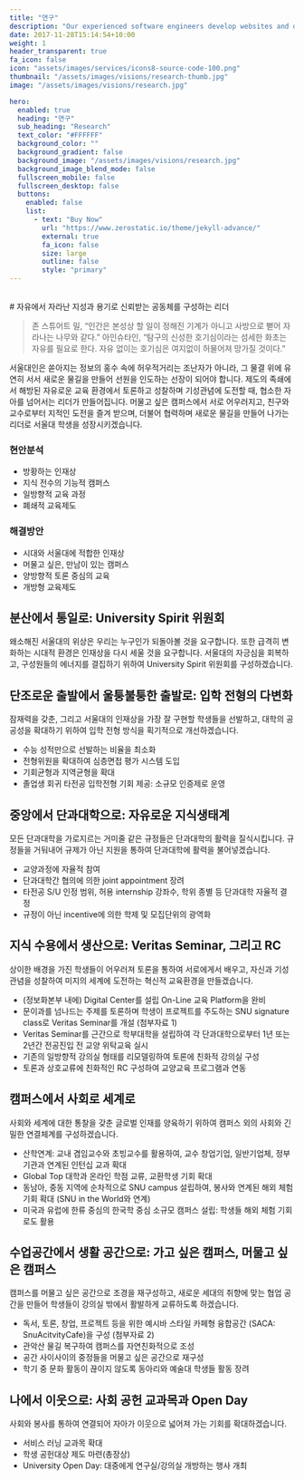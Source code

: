 ```yaml
---
title: "연구"
description: "Our experienced software engineers develop websites and desktop applications"
date: 2017-11-28T15:14:54+10:00
weight: 1
header_transparent: true
fa_icon: false
icon: "assets/images/services/icons8-source-code-100.png"
thumbnail: "/assets/images/visions/research-thumb.jpg"
image: "/assets/images/visions/research.jpg"

hero:
  enabled: true
  heading: "연구"
  sub_heading: "Research"
  text_color: "#FFFFFF"
  background_color: ""
  background_gradient: false
  background_image: "/assets/images/visions/research.jpg"
  background_image_blend_mode: false
  fullscreen_mobile: false
  fullscreen_desktop: false
  buttons:
    enabled: false
    list:
      - text: "Buy Now"
        url: "https://www.zerostatic.io/theme/jekyll-advance/"
        external: true
        fa_icon: false
        size: large
        outline: false
        style: "primary"
---
```

<br>
# 자유에서 자라난 지성과 용기로 신뢰받는 공동체를 구성하는 리더

> 존 스튜어트 밀, “인간은 본성상 할 일이 정해진 기계가 아니고 사방으로 뻗어 자라나는 나무와 같다.” 아인슈타인, “탐구의 신성한 호기심이라는 섬세한 화초는 자유를 필요로 한다. 자유 없이는 호기심은 여지없이 허물어져 망가질 것이다.”

서울대인은 쏟아지는 정보의 홍수 속에 허우적거리는 조난자가 아니라, 그 물결 위에 유연히 서서 새로운 물길을 만들어 선원을 인도하는 선장이 되어야 합니다. 제도의 족쇄에서 해방된 자유로운 교육 환경에서 토론하고 성찰하며 기성관념에 도전할 때, 협소한 자아를 넘어서는 리더가 만들어집니다. 머물고 싶은 캠퍼스에서 서로 어우러지고, 친구와 교수로부터 지적인 도전을 즐겨 받으며, 더불어 협력하며 새로운 물길을 만들어 나가는 리더로 서울대 학생을 성장시키겠습니다.

<div id="vision-table" class="clear">
    <div class="plan">
        <h3>현안분석</h3>
        <ul>
            <li>방황하는 인재상</li>
            <li>지식 전수의 기능적 캠퍼스</li>
            <li>일방향적 교육 과정</li>
            <li>폐쇄적 교육제도</li>
        </ul> 
    </div>
    <div class="plan" id="most-popular">
        <h3>해결방안</h3>
        <ul>
            <li>시대와 서울대에 적합한 인재상</li>
            <li>머물고 싶은, 만남이 있는 캠퍼스</li>
            <li>양방향적 토론 중심의 교육</li>
            <li>개방형 교육제도</li>
        </ul>    
    </div>
</div>

## 분산에서 통일로: University Spirit 위원회

왜소해진 서울대의 위상은 우리는 누구인가 되돌아볼 것을 요구합니다. 또한 급격히 변화하는 시대적 환경은 인재상을 다시 세울 것을 요구합니다. 서울대의 자긍심을 회복하고, 구성원들의 에너지를 결집하기 위하여 University Spirit 위원회를 구성하겠습니다.

## 단조로운 출발에서 울퉁불퉁한 출발로: 입학 전형의 다변화

잠재력을 갖춘, 그리고 서울대의 인재상을 가장 잘 구현할 학생들을 선발하고, 대학의 공공성을 확대하기 위하여 입학 전형 방식을 획기적으로 개선하겠습니다.

- 수능 성적만으로 선발하는 비율을 최소화
- 전형위원을 확대하여 심층면접 평가 시스템 도입
- 기회균형과 지역균형을 확대
- 졸업생 회귀 타전공 입학전형 기회 제공: 소규모 인증제로 운영

## 중앙에서 단과대학으로: 자유로운 지식생태계

모든 단과대학을 가로지르는 거미줄 같은 규정들은 단과대학의 활력을 질식시킵니다. 규정들을 거둬내어 규제가 아닌 지원을 통하여 단과대학에 활력을 불어넣겠습니다.

- 교양과정에 자율적 참여
- 단과대학간 협의에 의한 joint appointment 장려
- 타전공 S/U 인정 범위, 허용 internship 강좌수, 학위 종별 등 단과대학 자율적 결정
- 규정이 아닌 incentive에 의한 학제 및 모집단위의 광역화

## 지식 수용에서 생산으로: Veritas Seminar, 그리고 RC

상이한 배경을 가진 학생들이 어우러져 토론을 통하여 서로에게서 배우고, 자신과 기성관념을 성찰하여 미지의 세계에 도전하는 혁신적 교육환경을 만들겠습니다.

- (정보화본부 내에) Digital Center를 설립 On-Line 교육 Platform을 완비
- 문이과를 넘나드는 주제를 토론하며 학생이 프로젝트를 주도하는 SNU signature class로 Veritas Seminar를 개설 (첨부자료 1)
- Veritas Seminar를 근간으로 학부대학을 설립하여 각 단과대학으로부터 1년 또는 2년간 전공진입 전 교양 위탁교육 실시
- 기존의 일방향적 강의실 형태를 리모델링하여 토론에 친화적 강의실 구성
- 토론과 상호교류에 친화적인 RC 구성하여 교양교육 프로그램과 연동

## 캠퍼스에서 사회로 세계로

사회와 세계에 대한 통찰을 갖춘 글로벌 인재를 양육하기 위하여 캠퍼스 외의 사회와 긴밀한 연결체계를 구성하겠습니다.

- 산학연계: 교내 겸임교수와 초빙교수를 활용하여, 교수 창업기업, 일반기업체, 정부기관과 연계된 인턴십 교과 확대
- Global Top 대학과 온라인 학점 교류, 교환학생 기회 확대
- 동남아, 중동 지역에 순차적으로 SNU campus 설립하여, 봉사와 연계된 해외 체험 기회 확대 (SNU in the World와 연계)
- 미국과 유럽에 한류 중심의 한국학 중심 소규모 캠퍼스 설립: 학생들 해외 체험 기회로도 활용

## 수업공간에서 생활 공간으로: 가고 싶은 캠퍼스, 머물고 싶은 캠퍼스

캠퍼스를 머물고 싶은 공간으로 조경을 재구성하고, 새로운 세대의 취향에 맞는 협업 공간을 만들어 학생들이 강의실 밖에서 활발하게 교류하도록 하겠습니다.

- 독서, 토론, 창업, 프로젝트 등을 위한 예시바 스타일 카페형 융합공간 (SACA: SnuAcitvityCafe)을 구성 (첨부자료 2)
- 관악산 물길 복구하여 캠퍼스를 자연친화적으로 조성
- 공간 사이사이의 중정들을 머물고 싶은 공간으로 재구성
- 학기 중 문화 활동이 끊이지 않도록 동아리와 예술대 학생들 활동 장려

## 나에서 이웃으로: 사회 공헌 교과목과 Open Day
    
사회와 봉사를 통하여 연결되어 자아가 이웃으로 넓어져 가는 기회를 확대하겠습니다.

- 서비스 러닝 교과목 확대
- 학생 공헌대상 제도 마련(총장상)
- University Open Day: 대중에게 연구실/강의실 개방하는 행사 개최